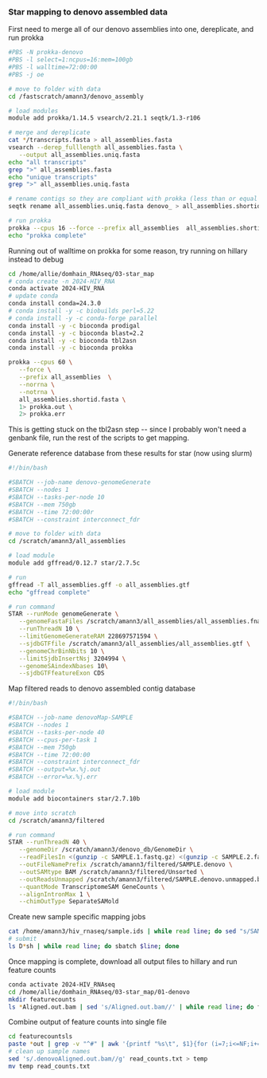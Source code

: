### Star mapping to denovo assembled data

First need to merge all of our denovo assemblies into one, dereplicate, and run prokka

```bash
#PBS -N prokka-denovo
#PBS -l select=1:ncpus=16:mem=100gb
#PBS -l walltime=72:00:00
#PBS -j oe

# move to folder with data
cd /fastscratch/amann3/denovo_assembly

# load modules
module add prokka/1.14.5 vsearch/2.21.1 seqtk/1.3-r106

# merge and dereplicate
cat */transcripts.fasta > all_assemblies.fasta
vsearch --derep_fulllength all_assemblies.fasta \
   --output all_assemblies.uniq.fasta
echo "all transcripts"
grep ">" all_assemblies.fasta
echo "unique transcripts"
grep ">" all_assemblies.uniq.fasta

# rename contigs so they are compliant with prokka (less than or equal to 37 characters long)
seqtk rename all_assemblies.uniq.fasta denovo_ > all_assemblies.shortid.fasta

# run prokka
prokka --cpus 16 --force --prefix all_assemblies  all_assemblies.shortid.fasta
echo "prokka complete"
```

Running out of walltime on prokka for some reason, try running on hillary instead to debug

```bash
cd /home/allie/domhain_RNAseq/03-star_map
# conda create -n 2024-HIV_RNA
conda activate 2024-HIV_RNA
# update conda
conda install conda=24.3.0
# conda install -y -c biobuilds perl=5.22
# conda install -y -c conda-forge parallel
conda install -y -c bioconda prodigal 
conda install -y -c bioconda blast=2.2
conda install -y -c bioconda tbl2asn
conda install -y -c bioconda prokka

prokka --cpus 60 \
   --force \
   --prefix all_assemblies  \
   --norrna \
   --notrna \
   all_assemblies.shortid.fasta \
   1> prokka.out \
   2> prokka.err
```

This is getting stuck on the tbl2asn step -- since I probably won't need a genbank file, run the rest of the scripts to get mapping.

Generate reference database from these results for star (now using slurm)

```bash
#!/bin/bash

#SBATCH --job-name denovo-genomeGenerate
#SBATCH --nodes 1
#SBATCH --tasks-per-node 10
#SBATCH --mem 750gb
#SBATCH --time 72:00:00r
#SBATCH --constraint interconnect_fdr

# move to folder with data
cd /scratch/amann3/all_assemblies

# load module
module add gffread/0.12.7 star/2.7.5c

# run
gffread -T all_assemblies.gff -o all_assemblies.gtf
echo "gffread complete"

# run command
STAR --runMode genomeGenerate \
   --genomeFastaFiles /scratch/amann3/all_assemblies/all_assemblies.fna  \
   --runThreadN 10 \
   --limitGenomeGenerateRAM 228697571594 \
   --sjdbGTFfile /scratch/amann3/all_assemblies/all_assemblies.gtf \
   --genomeChrBinNbits 10 \
   --limitSjdbInsertNsj 3204994 \
   --genomeSAindexNbases 10\
   --sjdbGTFfeatureExon CDS
```

Map filtered reads to denovo assembled contig database

```bash
#!/bin/bash

#SBATCH --job-name denovoMap-SAMPLE
#SBATCH --nodes 1
#SBATCH --tasks-per-node 40
#SBATCH --cpus-per-task 1
#SBATCH --mem 750gb
#SBATCH --time 72:00:00
#SBATCH --constraint interconnect_fdr
#SBATCH --output=%x.%j.out
#SBATCH --error=%x.%j.err

# load module
module add biocontainers star/2.7.10b

# move into scratch
cd /scratch/amann3/filtered

# run command
STAR --runThreadN 40 \
   --genomeDir /scratch/amann3/denovo_db/GenomeDir \
   --readFilesIn <(gunzip -c SAMPLE.1.fastq.gz) <(gunzip -c SAMPLE.2.fastq.gz) \
   --outFileNamePrefix /scratch/amann3/filtered/SAMPLE.denovo \
   --outSAMtype BAM /scratch/amann3/filtered/Unsorted \
   --outReadsUnmapped /scratch/amann3/filtered/SAMPLE.denovo.unmapped.bam \
   --quantMode TranscriptomeSAM GeneCounts \
   --alignIntronMax 1 \
   --chimOutType SeparateSAMold
```

Create new sample specific mapping jobs

```bash
cat /home/amann3/hiv_rnaseq/sample.ids | while read line; do sed "s/SAMPLE/$line/g" example.sh > $line.sh ; done
# submit
ls D*sh | while read line; do sbatch $line; done
```

Once mapping is complete, download all output files to hillary and run feature counts

```bash
conda activate 2024-HIV_RNAseq
cd /home/allie/domhain_RNAseq/03-star_map/01-denovo
mkdir featurecounts
ls *Aligned.out.bam | sed 's/Aligned.out.bam//' | while read line; do featureCounts -f -p -C -B -M -a ../denovo_db/all_assemblies.gtf -o featurecounts/$line.out -T 60 $line\Aligned.out.bam -t CDS -g transcript_id; done
```

Combine output of feature counts into single file

```bash
cd featurecountsls
paste *out | grep -v "^#" | awk '{printf "%s\t", $1}{for (i=7;i<=NF;i+=7) printf "%s\t", $i; printf "\n"}' > read_counts.txt
# clean up sample names
sed 's/.denovoAligned.out.bam//g' read_counts.txt > temp
mv temp read_counts.txt
```









